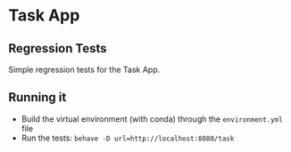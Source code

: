 # Task App

## Regression Tests

Simple regression tests for the Task App.

## Running it

- Build the virtual environment (with conda) through the `environment.yml` file
- Run the tests: `behave -D url=http://localhost:8080/task`
